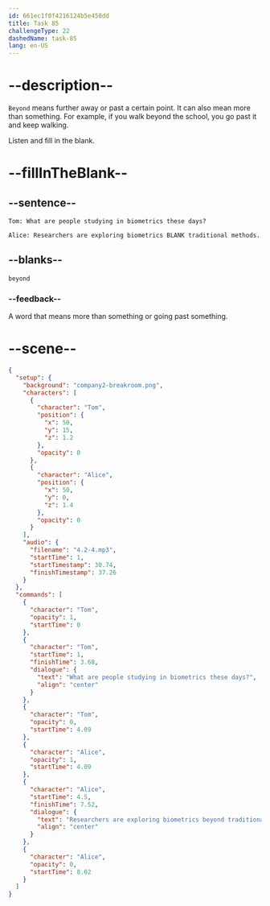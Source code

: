 ```yaml
---
id: 661ec1f0f4216124b5e450dd
title: Task 85
challengeType: 22
dashedName: task-85
lang: en-US
---
```


<!-- (Audio) Tom: What are people studying in biometrics these days? Alice: Researchers are exploring biometrics beyond traditional methods. -->

# --description--

`Beyond` means further away or past a certain point. It can also mean more than something. For example, if you walk beyond the school, you go past it and keep walking.

Listen and fill in the blank.

# --fillInTheBlank--

## --sentence--

`Tom: What are people studying in biometrics these days?`

`Alice: Researchers are exploring biometrics BLANK traditional methods.`

## --blanks--

`beyond`

### --feedback--

A word that means more than something or going past something.

# --scene--

```json
{
  "setup": {
    "background": "company2-breakroom.png",
    "characters": [
      {
        "character": "Tom",
        "position": {
          "x": 50,
          "y": 15,
          "z": 1.2
        },
        "opacity": 0
      },
      {
        "character": "Alice",
        "position": {
          "x": 50,
          "y": 0,
          "z": 1.4
        },
        "opacity": 0
      }
    ],
    "audio": {
      "filename": "4.2-4.mp3",
      "startTime": 1,
      "startTimestamp": 30.74,
      "finishTimestamp": 37.26
    }
  },
  "commands": [
    {
      "character": "Tom",
      "opacity": 1,
      "startTime": 0
    },
    {
      "character": "Tom",
      "startTime": 1,
      "finishTime": 3.68,
      "dialogue": {
        "text": "What are people studying in biometrics these days?",
        "align": "center"
      }
    },
    {
      "character": "Tom",
      "opacity": 0,
      "startTime": 4.09
    },
    {
      "character": "Alice",
      "opacity": 1,
      "startTime": 4.09
    },
    {
      "character": "Alice",
      "startTime": 4.5,
      "finishTime": 7.52,
      "dialogue": {
        "text": "Researchers are exploring biometrics beyond traditional methods.",
        "align": "center"
      }
    },
    {
      "character": "Alice",
      "opacity": 0,
      "startTime": 8.02
    }
  ]
}
```
